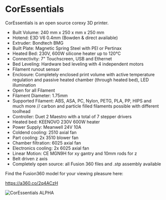 # CorEssentials
CorEssentials is an open source corexy 3D printer.


- Built Volume: 240 mm x 250 x mm x 250 mm
- Hotend: E3D V6 0.4mm (Bowden & direct available)
- Extruder: Bondtech BMG
- Built Plate: Magnetic Spring Steel with PEI or Pertinax
- Heated Bed: 230V, 600W silicone heater up to 120°C
- Connectivity: 7" Touchscreen, USB and Ethernet
- Bed Leveling: Hardware bed leveling with 4 independent motors
- Filament runout sensor
- Enclosure: Completely enclosed print volume with active temperature regulation and passive heated chamber (through heated bed), LED illumination
- Open for all Filament
- Filament Diameter: 1.75mm
- Supported Filament: ABS, ASA, PC, Nylon, PETG, PLA, PP, HIPS and much more // carbon and  particle filled filaments possible with different toolhead
- Controller: Duet 2 Maestro with a total of 7 stepper drivers
- Heated bed: KEENOVO 230V 600W heater
- Power Supply: Meanwell 24V 10A 
- Coldend cooling: 2510 axial fan
- Part cooling: 2x 3510 blower fan
- Chamber filtration: 6025 axial fan
- Electronics cooling: 2x 6025 axial fan
- Linear Motion: CE MGN9H for xy gantry and 10mm rods for z
- Belt driven z axis
- Completely open source: all Fusion 360 files and .stp assembly available

Find the Fusion360 model for your viewing pleasure here:

https://a360.co/2q4ACzH


![CorEssentials ALPHA](https://github.com/MacNite/CorEssentials/blob/master/CorEssentials_Outer.jpg?raw=true)
